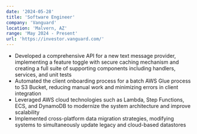 ```yaml
---
date: '2024-05-28'
title: 'Software Engineer'
company: 'Vanguard'
location: 'Malvern, AZ'
range: 'May 2024 - Present'
url: 'https://investor.vanguard.com/'
---
```


- Developed a comprehensive API for a new text message provider, implementing a feature toggle with secure caching mechanism and creating a full suite of supporting components including handlers, services, and unit tests
- Automated the client onboarding process for a batch AWS Glue process to S3 Bucket, reducing manual work and minimizing errors in client integration
- Leveraged AWS cloud technologies such as Lambda, Step Functions, ECS, and DynamoDB to modernize the system architecture and improve scalability
- Implemented cross-platform data migration strategies, modifying systems to simultaneously update legacy and cloud-based datastores
